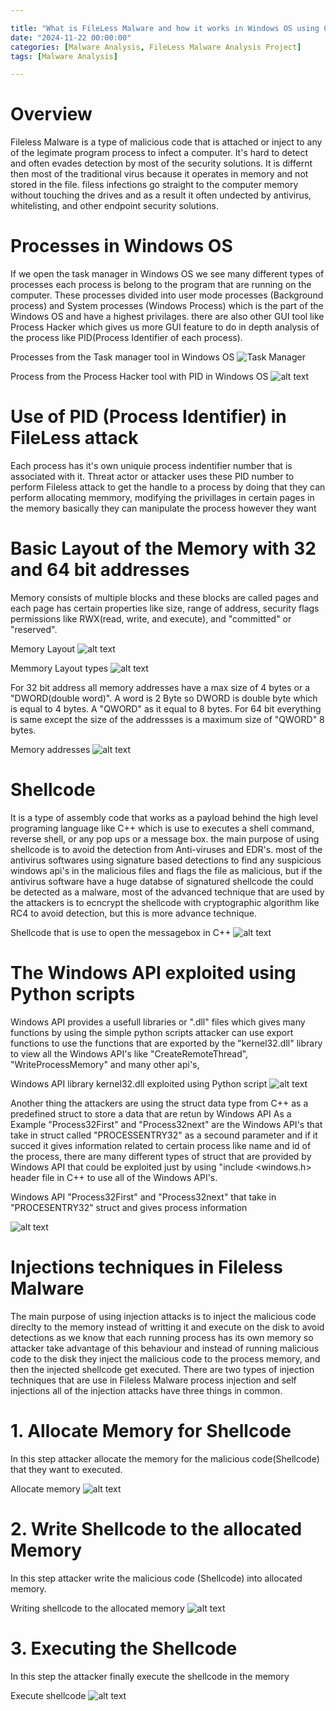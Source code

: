 ```yaml
---

title: "What is FileLess Malware and how it works in Windows OS using C++"
date: "2024-11-22 00:00:00"
categories: [Malware Analysis, FileLess Malware Analysis Project]
tags: [Malware Analysis]

---
```


# Overview

Fileless Malware is a type of malicious code that is attached or inject to any of the legimate program process to infect a computer. It's hard to detect and often evades detection by most of the security solutions. It is differnt then most of the traditional virus because it operates in memory and not stored in the file. filess infections go straight to the computer memory without touching the drives and as a result it often undected by antivirus, whitelisting, and other endpoint security solutions.


# Processes in Windows OS

If we open the task manager in Windows OS we see many different types of processes each process is belong to the program that are running on the computer. These processes divided into user mode processes (Background process) and System processes (Windows Process) which is the part of the Windows OS and have a highest privilages. there are also other GUI tool like Process Hacker which gives us more GUI feature to do in depth analysis of the process like PID(Process Identifier of each process).


Processes from the Task manager tool in Windows OS 
![Task Manager](assets/img/filelessmal/taskmanag.png)

 Process from the Process Hacker tool with PID in Windows OS
![alt text](assets\fileless_mal_proj_images\proc_hack_pid.png)

# Use of PID (Process Identifier) in FileLess attack

Each process has it's own uniquie process indentifier number that is associated with it. Threat actor or attacker uses these PID number to perform Fileless attack to get the handle to a process by doing that they can perform allocating memmory, modifying the privillages in certain pages in the memory basically they can manipulate the process however they want


# Basic Layout of the Memory with 32 and 64 bit addresses   

Memory consists of multiple blocks and these blocks are called pages and each page has certain properties like size, range of address, security flags permissions like RWX(read, write, and execute), and "committed" or "reserved".

Memory Layout
![alt text](assets\fileless_mal_proj_images\mem_layout.png)

Memmory Layout types
![alt text](assets\fileless_mal_proj_images\mem_add_type.png)

For 32 bit address all memory addresses have a max size of 4 bytes or a "DWORD(double word)". A word is 2 Byte so DWORD is double byte which is equal to 4 bytes. A "QWORD" as it equal to 8 bytes. For 64 bit everything is same except the size of the addressses is a maximum size of "QWORD" 8 bytes.  

Memory addresses
![alt text](assets\fileless_mal_proj_images\mem_addr.png)

# Shellcode

It is a type of assembly code that works as a payload behind the high level programing language like C++ which is use to executes a shell command, reverse shell, or any pop ups or a message box. the main purpose of using shellcode is to avoid the detection from Anti-viruses and EDR's. most of the antivirus softwares using signature based detections to find any suspicious windows api's in the malicious files and flags the file as malicious, but
if the antivirus software have a huge databse of signatured shellcode the could be detected as a malware, most of the advanced technique that are used by the attackers is to ecncrypt the shellcode with cryptographic algorithm like RC4 to avoid detection, but this is more advance technique. 

Shellcode that is use to open the messagebox in C++
![alt text](assets\fileless_mal_proj_images\shell_code_C++.png)

# The Windows API exploited using Python scripts

Windows API provides a usefull libraries or ".dll" files which gives many functions by using the simple python scripts attacker can use export functions to use the functions that are exported by the "kernel32.dll" library to view all the Windows API's like "CreateRemoteThread", "WriteProcessMemory" and many other api's, 

Windows API library kernel32.dll exploited using Python script
![alt text](assets\fileless_mal_proj_images\windows_api_pyht_scr.png)

Another thing the attackers are using the struct data type from C++ as a predefined struct to store a data that are retun by Windows API
As a Example "Process32First" and "Process32next" are the Windows API's that take in struct called "PROCESSENTRY32" as a secound parameter and if it succed it gives information related to certain process like name and id of the process, there are many different types of struct that are provided by Windows API that could be exploited just by using "include <windows.h> header file in C++ to use all of the Windows API's.


Windows API "Process32First" and "Process32next" that take in "PROCESENTRY32" struct and gives process information

![alt text](assets\fileless_mal_proj_images\Windows_struct_api.png)

# Injections techniques in Fileless Malware

The main purpose of using injection attacks is to inject the malicious code direclty to the memory instead of writting it and execute on the disk to avoid detections as we know that each running process has its own memory so attacker take advantage of this behaviour and instead of running malicious code to the disk they inject the malicious code to the process memory, and then the injected shellcode get executed. There are two types of injection techniques that are use in Fileless Malware process injection and self injections all of the injection attacks have three things in common.

# 1. Allocate Memory for Shellcode

In this step attacker allocate the memory for the malicious code(Shellcode) that they want to executed.

Allocate memory
![alt text](assets\fileless_mal_proj_images\allocate_mem_shell.png)

# 2. Write Shellcode to the allocated Memory

In this step attacker write the malicious code (Shellcode) into allocated memory.

Writing shellcode to the allocated memory
![alt text](assets\fileless_mal_proj_images\write_shellcode.png)

# 3. Executing the Shellcode

In this step the attacker finally execute the shellcode in the memory

Execute shellcode
![alt text](assets\fileless_mal_proj_images\exec_shellcode.png)
